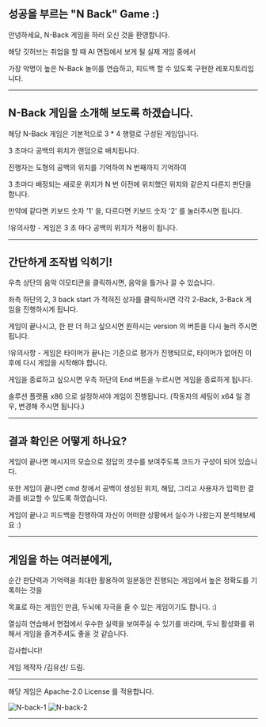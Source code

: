 ## 성공을 부르는 "N Back" Game :)
안녕하세요, N-Back 게임을 하러 오신 것을 환영합니다.

해당 깃허브는 취업을 할 때 AI 면접에서 보게 될 실제 게임 중에서

가장 악명이 높은 N-Back 놀이를 연습하고, 피드백 할 수 있도록 구현한 레포지토리입니다.

------------------------------------------------------------------------------------------

## N-Back 게임을 소개해 보도록 하겠습니다.
해당 N-Back 게임은 기본적으로 3 * 4 행렬로 구성된 게임입니다.

3 초마다 공백의 위치가 랜덤으로 배치됩니다.

진행자는 도형의 공백의 위치를 기억하여 N 번째까지 기억하여

3 초마다 배정되는 새로운 위치가 N 번 이전에 위치했던 위치와 같은지 다른지 판단을 합니다.

만약에 같다면 키보드 숫자 '1' 을, 다르다면 키보드 숫자 '2' 를 눌러주시면 됩니다.

!유의사항 - 게임은 3 초 마다 공백의 위치가 적용이 됩니다.

------------------------------------------------------------------------------------------

## 간단하게 조작법 익히기!
우측 상단의 음악 이모티콘을 클릭하시면, 음악을 틀거나 끌 수 있습니다.

좌측 하단의 2, 3 back start 가 적혀진 상자를 클릭하시면 각각 2-Back, 3-Back 게임을 진행하시게 됩니다.

게임이 끝나시고, 한 판 더 하고 싶으시면 원하시는 version 의 버튼을 다시 눌러 주시면 됩니다.

!유의사항 - 게임은 타이머가 끝나는 기준으로 평가가 진행되므로, 타이머가 없어진 이후에 다시 게임을 시작해야 합니다.

게임을 종료하고 싶으시면 우측 하단의 End 버튼을 누르시면 게임을 종료하게 됩니다.

솔루션 플랫폼 x86 으로 설정하셔야 게임이 진행됩니다. (작동자의 세팅이 x64 일 경우, 변경해 주시면 됩니다.)

------------------------------------------------------------------------------------------

## 결과 확인은 어떻게 하나요?
게임이 끝나면 메시지의 모습으로 정답의 갯수를 보여주도록 코드가 구성이 되어 있습니다.

또한 게임이 끝나면 cmd 창에서 공백이 생성된 위치, 해답, 그리고 사용자가 입력한 결과를 비교할 수 있도록 하였습니다.

게임이 끝나고 피드백을 진행하여 자신이 어떠한 상황에서 실수가 나왔는지 분석해보세요 :)

------------------------------------------------------------------------------------------

## 게임을 하는 여러분에게,
순간 판단력과 기억력을 최대한 활용하여 일분동안 진행되는 게임에서 높은 정확도를 기록하는 것을

목표로 하는 게임인 만큼, 두뇌에 자극을 줄 수 있는 게임이기도 합니다. :)

열심히 연습해서 면접에서 우수한 실력을 보여주실 수 있기를 바라며, 두뇌 활성화를 위해서 게임을 즐겨주셔도 좋을 것 같습니다.

감사합니다!

게임 제작자 /김유선/ 드림.

------------------------------------------------------------------------------------------

해당 게임은 Apache-2.0 License 를 적용합니다.

![N-back-1](https://user-images.githubusercontent.com/87100682/137590561-712d7a32-a431-4cfc-b5d5-2b2223ed5180.PNG)
![N-back-2](https://user-images.githubusercontent.com/87100682/137590563-70c56870-afbb-4810-aa3a-71c2c6cf1bfb.PNG)

------------------------------------------------------------------------------------------
